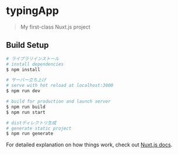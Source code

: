 # typingApp

> My first-class Nuxt.js project

## Build Setup

```bash
# ライブラリインストール
# install dependencies
$ npm install

# サーバー立ち上げ
# serve with hot reload at localhost:3000
$ npm run dev

# build for production and launch server
$ npm run build
$ npm run start

# distディレクトリ生成
# generate static project
$ npm run generate
```

For detailed explanation on how things work, check out [Nuxt.js docs](https://nuxtjs.org).
